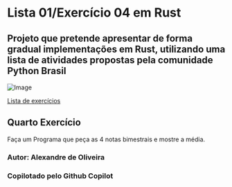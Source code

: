 # Lista 01/Exercício 04 em Rust
## Projeto que pretende apresentar de forma gradual implementações em Rust, utilizando uma lista de atividades propostas pela comunidade Python Brasil

![Image](https://wiki.python.org.br/pybr/img/pythonbrasil_logo.png)

[Lista de exercícios](https://wiki.python.org.br/ListaDeExercicios)

## Quarto Exercício

Faça um Programa que peça as 4 notas bimestrais e mostre a média.

### Autor: Alexandre de Oliveira
### Copilotado pelo Github Copilot